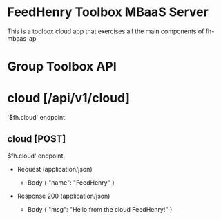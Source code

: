 # FeedHenry Toolbox MBaaS Server

This is a toolbox cloud app that exercises all the main components of fh-mbaas-api 

# Group Toolbox API

# cloud [/api/v1/cloud]

'$fh.cloud' endpoint.

## cloud [POST] 

$fh.cloud' endpoint.

+ Request (application/json)
    + Body
            {
              "name": "FeedHenry"
            }

+ Response 200 (application/json)
    + Body
            {
              "msg": "Hello from the cloud FeedHenry!"
            }
